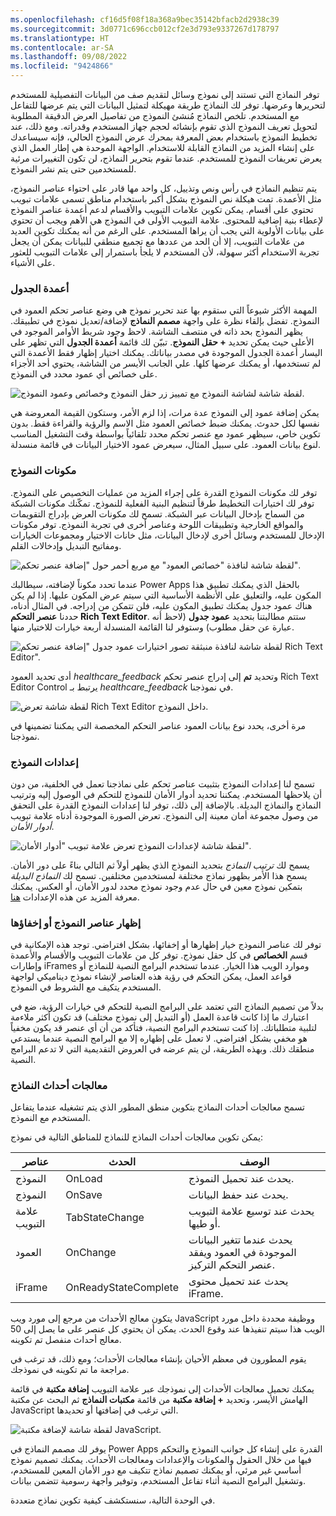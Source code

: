 ```yaml
---
ms.openlocfilehash: cf16d5f08f18a368a9bec35142bfacb2d2938c39
ms.sourcegitcommit: 3d0771c696ccb012cf2e3d793e9337267d178797
ms.translationtype: HT
ms.contentlocale: ar-SA
ms.lasthandoff: 09/08/2022
ms.locfileid: "9424866"
---
```

توفر النماذج التي تستند إلى نموذج وسائل لتقديم صف من البيانات التفصيلية للمستخدم لتحريرها وعرضها. توفر لك النماذج طريقة مهيكلة لتمثيل البيانات التي يتم عرضها للتفاعل مع المستخدم. تلخص النماذج مُنشئ النموذج من تفاصيل العرض الدقيقة المطلوبة لتحويل تعريف النموذج الذي تقوم بإنشائه لحجم جهاز المستخدم وقدراته. ومع ذلك، عند تخطيط النموذج باستخدام بعض المعرفة بمحرك عرض النموذج الحالي، فإنه سيساعدك على إنشاء المزيد من النماذج القابلة للاستخدام. الواجهة الموحدة هي إطار العمل الذي يعرض تعريفات النموذج للمستخدم. عندما تقوم بتحرير النماذج، لن تكون التغييرات مرئية للمستخدمين حتى يتم نشر النموذج.

يتم تنظيم النماذج في رأس ونص وتذييل، كل واحد مها قادر على احتواء عناصر النموذج، مثل الأعمدة. تمت هيكلة نص النموذج بشكل أكبر باستخدام مناطق تسمى علامات تبويب تحتوي على أقسام. يمكن تكوين علامات التبويب والأقسام لدعم أعمدة عناصر النموذج لإعطاء بنية إضافية للمحتوى. علامة التبويب الأولى في النموذج هي الأهم ويجب أن تحتوي على بيانات الأولوية التي يجب أن يراها المستخدم. على الرغم من أنه يمكنك تكوين العديد من علامات التبويب، إلا أن الحد من عددها مع تجميع منطقي للبيانات يمكن أن يجعل تجربة الاستخدام أكثر سهولة، لأن المستخدم لا يلجأ باستمرار إلى علامات التبويب للعثور على الأشياء.

### <a name="table-columns"></a>أعمدة الجدول

المهمة الأكثر شيوعاً التي ستقوم بها عند تحرير نموذج هي وضع عناصر تحكم العمود في النموذج. تفضل بإلقاء نظرة على واجهة **مصمم النماذج** لإضافة/تعديل نموذج في تطبيقك. يظهر النموذج بحد ذاته في منتصف الشاشة. لاحظ وجود شريط الأوامر الموجود في الأعلى حيث يمكن تحديد **+ حقل النموذج‬**. تبيّن لك قائمة **أعمدة الجدول** التي تظهر على اليسار أعمدة الجدول الموجودة في مصدر بياناتك. يمكنك اختيار إظهار فقط الأعمدة التي لم تستخدمها، أو يمكنك عرضها كلها. علي الجانب الأيسر من الشاشة، يحتوي أحد الأجزاء على خصائص أي عمود محدد في النموذج.

![لقطة شاشة لشاشة النموذج مع تمييز زر حقل النموذج وخصائص وعمود النموذج.](../media/02-new-form-table-columns.png)

يمكن إضافة عمود إلى النموذج عدة مرات، إذا لزم الأمر، وستكون القيمة المعروضة هي نفسها لكل حدوث. يمكنك ضبط خصائص العمود مثل الاسم والرؤية والقراءة فقط. بدون تكوين خاص، سيظهر عمود مع عنصر تحكم محدد تلقائياً بواسطة وقت التشغيل المناسب لنوع بيانات العمود. على سبيل المثال، سيعرض عمود الاختيار البيانات في قائمة منسدلة.

### <a name="form-components"></a>مكونات النموذج

توفر لك مكونات النموذج القدرة على إجراء المزيد من عمليات التخصيص على النموذج. توفر لك اختيارات التخطيط طرقاً لتنظيم البنية الفعلية للنموذج. تمكّنك مكونات الشبكة من السماح بإدخال البيانات عبر الشبكة. تسمح لك مكونات العرض بإدراج التقويمات والمواقع الخارجية وتطبيقات اللوحة وعناصر أخرى في تجربة النموذج.  توفر مكونات الإدخال للمستخدم وسائل أخرى لإدخال البيانات، مثل خانات الاختيار ومجموعات الخيارات ومفاتيح التبديل وإدخالات القلم.

![لقطة شاشة لنافذة "خصائص العمود" مع مربع أحمر حول "إضافة عنصر تحكم".](../media/02-new-form-components.png)

عندما تحدد مكوناً لإضافته، سيطالبك Power Apps بالحقل الذي يمكنك تطبيق هذا المكون عليه، والتعليق على الأنظمة الأساسية التي سيتم عرض المكون عليها. إذا لم يكن هناك عمود جدول يمكنك تطبيق المكون عليه، فلن تتمكن من إدراجه. في المثال أدناه، حددنا **عنصر التحكم Rich Text Editor**.  ستتم مطالبتنا بتحديد **عمود جدول** (لاحظ أنه عبارة عن حقل مطلوب) وستوفر لنا القائمة المنسدلة أربعة خيارات للاختيار منها.

![لقطة شاشة لنافذة منبثقة تصور اختيارات عمود جدول "إضافة عنصر تحكم Rich Text Editor".](../media/new-component-rich-text-editor.png)

أدى تحديد العمود *healthcare_feedback* وتحديد **تم** إلى إدراج عنصر تحكم Rich Text Editor Control يرتبط بـ *healthcare_feedback* في نموذجنا.

![لقطة شاشة تعرض Rich Text Editor داخل النموذج.](../media/new-component-rich-text-editor-form.png)

مرة أخرى، يحدد نوع بيانات العمود عناصر التحكم المخصصة التي يمكننا تضمينها في نموذجنا.

### <a name="form-settings"></a>إعدادات النموذج

تسمح لنا إعدادات النموذج بتثبيت عناصر تحكم على نماذجنا تعمل في الخلفية، من دون أن يلاحظها المستخدم.  يمكننا تحديد أدوار الأمان للنموذج للتحكم في الوصول إليه وترتيب النماذج والنماذج البديلة. بالإضافة إلى ذلك، توفر لنا إعدادات النموذج القدرة على التحقق من وصول مجموعة أمان معينة إلى النموذج. تعرض الصورة الموجودة أدناه علامة تبويب *أدوار الأمان*.

![لقطة شاشة لإعدادات النموذج تعرض علامة تبويب "أدوار الأمان".](../media/02-new-form-settings-security.png)

يسمح لك *ترتيب النماذج* بتحديد النموذج الذي يظهر أولاً ثم التالي بناءً على دور الأمان. يسمح هذا الأمر بظهور نماذج مختلفة لمستخدمين مختلفين.  تسمح لك *النماذج البديلة* بتمكين نموذج معين في حال عدم وجود نموذج محدد لدور الأمان، أو العكس. يمكنك معرفة المزيد عن هذه الإعدادات [هنا](https://go.microsoft.com/fwlink/?linkid=2132854).

### <a name="show-or-hide-form-elements"></a>إظهار عناصر النموذج أو إخفاؤها

توفر لك عناصر النموذج خيار إظهارها أو إخفائها، بشكل افتراضي. توجد هذه الإمكانية في قسم **الخصائص** في كل حقل نموذج. توفر كل من علامات التبويب والأقسام والأعمدة وإطارات iFrames وموارد الويب هذا الخيار. عندما تستخدم البرامج النصية للنماذج أو قواعد العمل، يمكن التحكم في رؤية هذه العناصر لإنشاء نموذج ديناميكي لواجهة المستخدم يتكيف مع الشروط في النموذج.

بدلاً من تصميم النماذج التي تعتمد على البرامج النصية للتحكم في خيارات الرؤية، ضع في اعتبارك ما إذا كانت قاعدة العمل (أو التبديل إلى نموذج مختلف) قد تكون أكثر ملاءمة لتلبية متطلباتك. إذا كنت تستخدم البرامج النصية، فتأكد من أن أي عنصر قد يكون مخفياً هو مخفي بشكل افتراضي. لا تعمل على إظهاره إلا مع البرامج النصية عندما يستدعي منطقك ذلك. وبهذه الطريقة، لن يتم عرضه في العروض التقديمية التي لا تدعم البرامج النصية.

### <a name="form-event-handlers"></a>معالجات أحداث النماذج

تسمح معالجات أحداث النماذج بتكوين منطق المطور الذي يتم تشغيله عندما يتفاعل المستخدم مع النموذج.

يمكن تكوين معالجات أحداث النماذج للنماذج للمناطق التالية في نموذج:

| عناصر| الحدث| الوصف |
| - | - | - |
| النموذج| OnLoad| يحدث عند تحميل النموذج. |
| النموذج| OnSave| يحدث عند حفظ البيانات. |
| علامة التبويب| TabStateChange| يحدث عند توسيع علامة التبويب أو طيها. |
| العمود| OnChange| يحدث عندما تتغير البيانات الموجودة في العمود ويفقد عنصر التحكم التركيز. |
| iFrame| OnReadyStateComplete| يحدث عند تحميل محتوى iFrame. |

يتكون معالج الأحداث من مرجع إلى مورد ويب JavaScript ووظيفة محددة داخل مورد الويب هذا سيتم تنفيذها عند وقوع الحدث. يمكن أن يحتوي كل عنصر على ما يصل إلى 50 معالج أحداث منفصل تم تكوينه.

يقوم المطورون في معظم الأحيان بإنشاء معالجات الأحداث؛ ومع ذلك، قد ترغب في مراجعة ما تم تكوينه في نموذجك.

يمكنك تحميل معالجات الأحداث إلى نموذجك عبر علامة التبويب **إضافة مكتبة** في قائمة الهامش الأيسر، وتحديد **+ إضافة مكتبة** من قائمة **مكتبات النماذج‬** ثم البحث عن مكتبة JavaScript التي ترغب في إضافتها أو تحديدها.

![لقطة شاشة لإضافة مكتبة JavaScript.](../media/02-new-add-javascript-library.png)

يوفر لك مصمم النماذج في Power Apps القدرة على إنشاء كل جوانب النموذج والتحكم فيها من خلال الحقول والمكونات والإعدادات ومعالجات الأحداث. يمكنك تصميم نموذج أساسي غير مرئي، أو يمكنك تصميم نماذج تتكيف مع دور الأمان المعين للمستخدم، وتشغيل البرامج النصية أثناء تفاعل المستخدم، وتوفير واجهة رسومية تتضمن بيانات.

في الوحدة التالية، سنستكشف كيفية تكوين نماذج متعددة.
